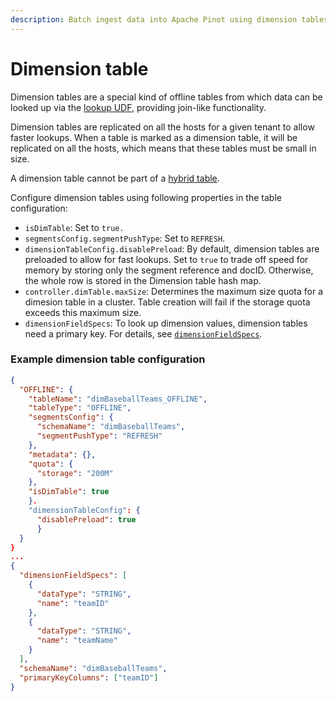 ```yaml
---
description: Batch ingest data into Apache Pinot using dimension tables.
---
```


# Dimension table

Dimension tables are a special kind of offline tables from which data can be looked up via the [lookup UDF](../../../users/user-guide-query/query-syntax/lookup-udf-join.md), providing join-like functionality.

Dimension tables are replicated on all the hosts for a given tenant to allow faster lookups. When a table is marked as a dimension table, it will be replicated on all the hosts, which means that these tables must be small in size.

A dimension table cannot be part of a [hybrid table](../../components/table/#hybrid-table).

Configure dimension tables using following properties in the table configuration:

* `isDimTable`: Set to `true.`
* `segmentsConfig.segmentPushType`: Set to `REFRESH`.
* `dimensionTableConfig.disablePreload`: By default, dimension tables are preloaded to allow for fast lookups. Set to `true` to trade off speed for memory by storing only the segment reference and docID. Otherwise, the whole row is stored in the Dimension table hash map.
* `controller.dimTable.maxSize`: Determines the maximum size quota for a dimesion table in a cluster. Table creation will fail if the storage quota exceeds this maximum size.
* `dimensionFieldSpecs`: To look up dimension values, dimension tables need a primary key. For details, see [`dimensionFieldSpecs`](https://docs.pinot.apache.org/configuration-reference/schema#dimensionfieldspec).

### Example dimension table configuration

```json
{
  "OFFLINE": {
    "tableName": "dimBaseballTeams_OFFLINE",
    "tableType": "OFFLINE",
    "segmentsConfig": {
      "schemaName": "dimBaseballTeams",
      "segmentPushType": "REFRESH"
    },
    "metadata": {},
    "quota": {
      "storage": "200M"
    },
    "isDimTable": true
    }.
    "dimensionTableConfig": {
      "disablePreload": true
      }
  }
}
...
{
  "dimensionFieldSpecs": [
    {
      "dataType": "STRING",
      "name": "teamID"
    },
    {
      "dataType": "STRING",
      "name": "teamName"
    }
  ],
  "schemaName": "dimBaseballTeams",
  "primaryKeyColumns": ["teamID"]
}
```


